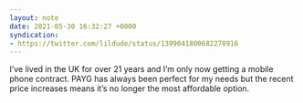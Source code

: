 ```yaml
---
layout: note
date: 2021-05-30 16:32:27 +0000
syndication:
- https://twitter.com/lildude/status/1399041800682278916
---
```


I’ve lived in the UK for over 21 years and I’m only now getting a mobile phone contract. PAYG has always been perfect for my needs but the recent price increases means it’s no longer the most affordable option.
